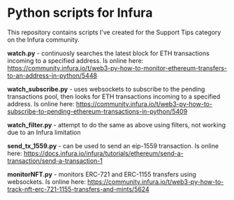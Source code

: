 # Python scripts for Infura

This repository contains scripts I've created for the Support Tips category on the Infura community. 



**watch.py** - continuosly searches the latest block for ETH transactions incoming to a specified address. Is online here: https://community.infura.io/t/web3-py-how-to-monitor-ethereum-transfers-to-an-address-in-python/5448

**watch_subscribe.py** - uses websockets to subscribe to the pending transactions pool, then looks for ETH transactions incoming to a specified address. Is online here: https://community.infura.io/t/web3-py-how-to-subscribe-to-pending-ethereum-transactions-in-python/5409

**watch_filter.py** - attempt to do the same as above using filters, not working due to an Infura limitation

**send_tx_1559.py** - can be used to send an eip-1559 transaction. Is online here: https://docs.infura.io/infura/tutorials/ethereum/send-a-transaction/send-a-transaction-1

**monitorNFT.py** - monitors ERC-721 and ERC-1155 transfers using websockets. Is online here: https://community.infura.io/t/web3-py-how-to-track-nft-erc-721-1155-transfers-and-mints/5624
